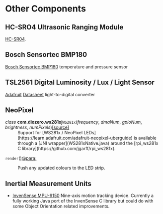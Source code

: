 # Other Components

## HC-SRO4 Ultrasonic Ranging Module

[HC-SR04](http://www.micropik.com/PDF/HCSR04.pdf).

## Bosch Sensortec BMP180

[Bosch Sensortec BMP180](http://www.bosch-sensortec.com/bst/products/all_products/bmp180) temperature and pressure sensor

## TSL2561 Digital Luminosity / Lux / Light Sensor

[Adafruit](https://www.adafruit.com/products/439)
[Datasheet](https://www.adafruit.com/datasheets/TSL2561.pdf) light-to-digital converter

## NeoPixel

<dl class="class">
<dt id="com.diozero.ws281xj.WS281x">
<em class="property">class</em> <strong>com.diozero.ws281xj</strong><code class="descclassname">WS281x</code><span class="sig-paren">(</span><em>frequency</em>, <em>dmaNum</em>, <em>gpioNum</em>, <em>brightness</em>, <em>numPixels</em><span class="sig-paren">)</span><a href="https://github.com/mattjlewis/diozero/blob/master/diozero-ws281x-java/src/main/java/com/diozero/ws281xj/WS281x.java"><span class="viewcode-link">[source]</span></a></dt>
<dd>Support for [WS281x / NeoPixel LEDs](https://learn.adafruit.com/adafruit-neopixel-uberguide) is available through a [JNI wrapper](WS281xNative.java) around the [rpi_ws281x C library](https://github.com/jgarff/rpi_ws281x).</dd>
</dl>
<dl class="method">
<dt id="com.diozero.ws281xj.WS281x.render"><code class="descname">render</code><span class="sig-paren">(</span><span class="sig-paren">)</span><a class="headerlink" href="#com.diozero.ws281xj.WS281x.render" title="Permalink to this definition">@para;</a></dt>
<dd><p>Push any updated colours to the LED strip.</p><dd>
</dl>


## Inertial Measurement Units

* [InvenSense MPU-9150](http://www.invensense.com/products/motion-tracking/9-axis/mpu-9150/) Nine-axis motion tracking device. Currently a fully working Java port of the InvenSense C library but could do with some Object Orientation related improvements.
